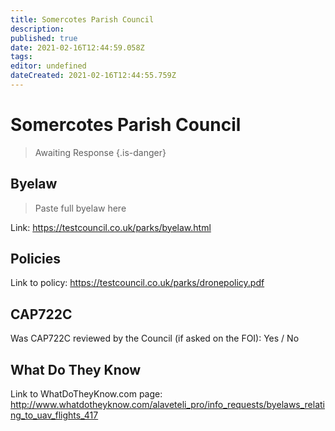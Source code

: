 ```yaml
---
title: Somercotes Parish Council
description: 
published: true
date: 2021-02-16T12:44:59.058Z
tags: 
editor: undefined
dateCreated: 2021-02-16T12:44:55.759Z
---
```


# Somercotes Parish Council
>  Awaiting Response
> {.is-danger}

## Byelaw
> Paste full byelaw here

Link:
https://testcouncil.co.uk/parks/byelaw.html

## Policies
Link to policy:
https://testcouncil.co.uk/parks/dronepolicy.pdf

## CAP722C

Was CAP722C reviewed by the Council (if asked on the FOI): Yes / No

## What Do They Know

Link to WhatDoTheyKnow.com page:
http://www.whatdotheyknow.com/alaveteli_pro/info_requests/byelaws_relating_to_uav_flights_417

